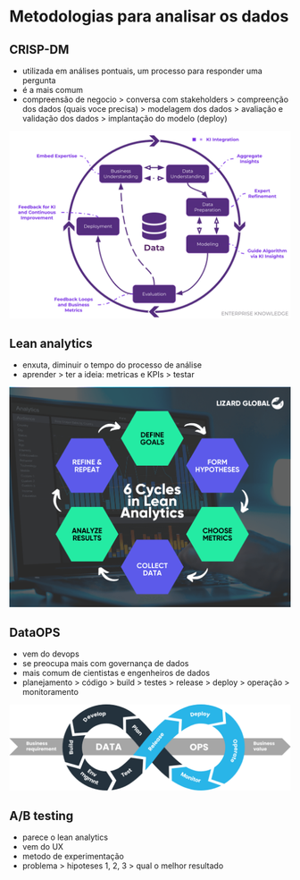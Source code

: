 # Metodologias para analisar os dados

## CRISP-DM

- utilizada em análises pontuais, um processo para responder uma pergunta
- é a mais comum
- compreensão de negocio > conversa com stakeholders > compreenção dos dados (quais voce precisa) > modelagem dos dados > avaliação e validação dos dados > implantação do modelo (deploy)

![crisp-dm](image-2.png)

## Lean analytics

- enxuta, diminuir o tempo do processo de análise
- aprender > ter a ideia: metricas e KPIs > testar

![lean-analytics](image-1.png)

## DataOPS

- vem do devops
- se preocupa mais com governança de dados
- mais comum de cientistas e engenheiros de dados
- planejamento > código > build > testes > release > deploy > operação > monitoramento

![data-ops](image.png)

## A/B testing

- parece o lean analytics
- vem do UX
- metodo de experimentação
- problema > hipoteses 1, 2, 3 > qual o melhor resultado
